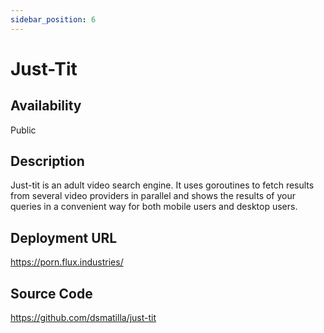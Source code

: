 ```yaml
---
sidebar_position: 6
---
```


# Just-Tit

## Availability
Public

## Description
Just-tit is an adult video search engine. It uses goroutines to fetch results from several video providers in parallel and shows the results of your queries in a convenient way for both mobile users and desktop users.

## Deployment URL
https://porn.flux.industries/

## Source Code
https://github.com/dsmatilla/just-tit